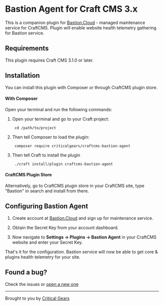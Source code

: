 # Bastion Agent for Craft CMS 3.x

This is a companion plugin for [Bastion.Cloud](https://bastion.cloud) - managed maintenance service for CraftCMS. Plugin will enable website health telemetry gathering for Bastion service.


## Requirements

This plugin requires Craft CMS 3.1.0 or later. 


## Installation

You can install this plugin with Composer or through CraftCMS plugin store.

#### With Composer

Open your terminal and run the following commands:

1. Open your terminal and go to your Craft project:

        cd /path/to/project

2. Then tell Composer to load the plugin:

        composer require criticalgears/craftcms-bastion-agent
        
3. Then tell Craft to install the plugin
    
        ./craft install/plugin craftcms-bastion-agent
        
#### CraftCMS Plugin Store

Alternatively, go to CraftCMS plugin store in your CraftCMS site, type "Bastion" in search and install from there.
 
## Configuring Bastion Agent

1. Create account at [Bastion.Cloud](https://bastion.cloud) and sign up for maintenance service.

2. Obtain the Secret Key from your account dashboard.

3. Now navigate to **Settings → Plugins → Bastion Agent** in your CraftCMS website and enter your Secret Key.

That's it for the configuration. Bastion service will now be able to get core & plugins health telemetry for your site.

## Found a bug?

Check the issues or [open a new one](https://github.com/criticalgears/craftcms-bastion-agent/issues)


---
Brought to you by [Critical Gears](https://www.criticalgears.com)